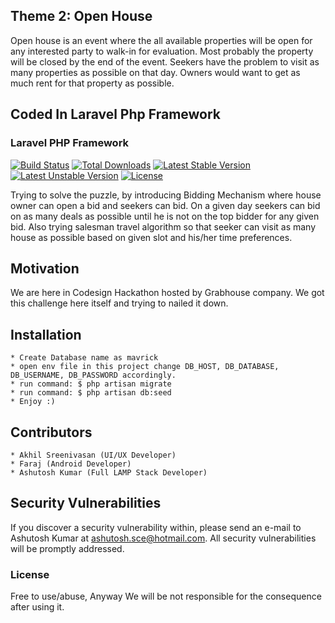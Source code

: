 ## Theme 2: Open House

Open house is an event where the all available properties will be open for any interested party to walk-in for evaluation. Most probably the property will be closed by the end of the event. Seekers have the problem to visit as many properties as possible on that day. Owners would want to get as much rent for that property as possible.

## Coded In Laravel Php Framework
### Laravel PHP Framework

[![Build Status](https://travis-ci.org/laravel/framework.svg)](https://travis-ci.org/laravel/framework)
[![Total Downloads](https://poser.pugx.org/laravel/framework/d/total.svg)](https://packagist.org/packages/laravel/framework)
[![Latest Stable Version](https://poser.pugx.org/laravel/framework/v/stable.svg)](https://packagist.org/packages/laravel/framework)
[![Latest Unstable Version](https://poser.pugx.org/laravel/framework/v/unstable.svg)](https://packagist.org/packages/laravel/framework)
[![License](https://poser.pugx.org/laravel/framework/license.svg)](https://packagist.org/packages/laravel/framework)

Trying to solve the puzzle, by introducing Bidding Mechanism where house owner can open a bid and seekers can bid.
On a given day seekers can bid on as many deals as possible until he is not on the top bidder for any given bid.
 Also trying salesman travel algorithm so that seeker can visit as many house as possible based on given slot and his/her time preferences.

## Motivation

We are here in Codesign Hackathon hosted by Grabhouse company. We got this challenge here itself and trying to nailed it down.

## Installation
    * Create Database name as mavrick
    * open env file in this project change DB_HOST, DB_DATABASE, DB_USERNAME, DB_PASSWORD accordingly.
    * run command: $ php artisan migrate
    * run command: $ php artisan db:seed
    * Enjoy :)

## Contributors
    * Akhil Sreenivasan (UI/UX Developer)
    * Faraj (Android Developer)
    * Ashutosh Kumar (Full LAMP Stack Developer)

## Security Vulnerabilities

If you discover a security vulnerability within, please send an e-mail to Ashutosh Kumar at ashutosh.sce@hotmail.com. All security vulnerabilities will be promptly addressed.

### License

Free to use/abuse, Anyway We will be not responsible for the consequence after using it.

